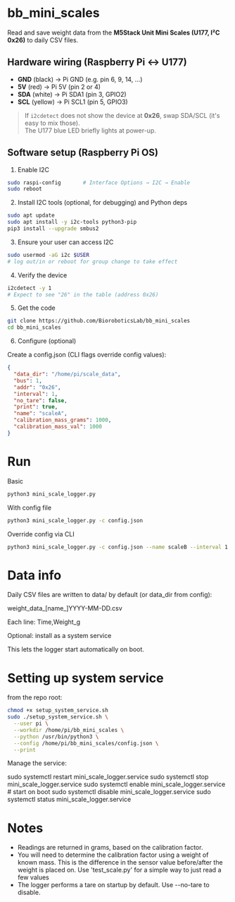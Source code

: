 # bb_mini_scales
Read and save weight data from the **M5Stack Unit Mini Scales (U177, I²C 0x26)** to daily CSV files.

## Hardware wiring (Raspberry Pi ↔︎ U177)
- **GND** (black)  → Pi GND (e.g. pin 6, 9, 14, …)
- **5V** (red)   → Pi 5V (pin 2 or 4)
- **SDA** (white)  → Pi SDA1 (pin 3, GPIO2)
- **SCL** (yellow)  → Pi SCL1 (pin 5, GPIO3)

> If `i2cdetect` does not show the device at **0x26**, swap SDA/SCL (it's easy to mix those).  
> The U177 blue LED briefly lights at power-up.

## Software setup (Raspberry Pi OS)

1) Enable I2C
```bash
sudo raspi-config       # Interface Options → I2C → Enable
sudo reboot
```

2) Install I2C tools (optional, for debugging) and Python deps
```bash
sudo apt update
sudo apt install -y i2c-tools python3-pip
pip3 install --upgrade smbus2
```

3) Ensure your user can access I2C
```bash
sudo usermod -aG i2c $USER
# log out/in or reboot for group change to take effect
```

4) Verify the device
```bash
i2cdetect -y 1
# Expect to see "26" in the table (address 0x26)
```

5) Get the code
```bash
git clone https://github.com/BioroboticsLab/bb_mini_scales
cd bb_mini_scales
```

6) Configure (optional)

Create a config.json (CLI flags override config values):
```json
{
  "data_dir": "/home/pi/scale_data",
  "bus": 1,
  "addr": "0x26",
  "interval": 1,
  "no_tare": false,
  "print": true,
  "name": "scaleA",
  "calibration_mass_grams": 1000,
  "calibration_mass_val": 1000
}
```

# Run

Basic
```bash
python3 mini_scale_logger.py
```

With config file
```bash
python3 mini_scale_logger.py -c config.json
```

Override config via CLI
```bash
python3 mini_scale_logger.py -c config.json --name scaleB --interval 1.0
```

# Data info
Daily CSV files are written to data/ by default (or data_dir from config):

weight_data_[name_]YYYY-MM-DD.csv

Each line: Time,Weight_g

Optional: install as a system service

This lets the logger start automatically on boot.

# Setting up system service
from the repo root:
```bash
chmod +x setup_system_service.sh
sudo ./setup_system_service.sh \
  --user pi \
  --workdir /home/pi/bb_mini_scales \
  --python /usr/bin/python3 \
  --config /home/pi/bb_mini_scales/config.json \
  --print
```

Manage the service:

sudo systemctl restart mini_scale_logger.service
sudo systemctl stop mini_scale_logger.service
sudo systemctl enable mini_scale_logger.service   # start on boot
sudo systemctl disable mini_scale_logger.service
sudo systemctl status mini_scale_logger.service


# Notes
- Readings are returned in grams, based on the calibration factor.
- You will need to determine the calibration factor using a weight of known mass.  This is the difference in the sensor value before/after the weight is placed on.  Use 'test_scale.py' for a simple way to just read a few values
- The logger performs a tare on startup by default. Use --no-tare to disable.

